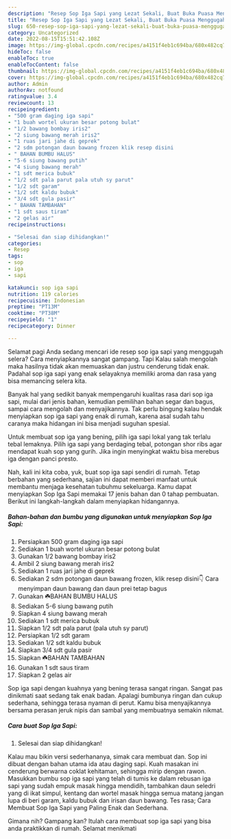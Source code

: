 ```yaml
---
description: "Resep Sop Iga Sapi yang Lezat Sekali, Buat Buka Puasa Menggugah Selera"
title: "Resep Sop Iga Sapi yang Lezat Sekali, Buat Buka Puasa Menggugah Selera"
slug: 650-resep-sop-iga-sapi-yang-lezat-sekali-buat-buka-puasa-menggugah-selera
category: Uncategorized
date: 2022-08-15T15:51:42.108Z
image: https://img-global.cpcdn.com/recipes/a4151f4eb1c694ba/680x482cq70/sop-iga-sapi-foto-resep-utama.jpg
hideToc: false
enableToc: true
enableTocContent: false
thumbnail: https://img-global.cpcdn.com/recipes/a4151f4eb1c694ba/680x482cq70/sop-iga-sapi-foto-resep-utama.jpg
cover: https://img-global.cpcdn.com/recipes/a4151f4eb1c694ba/680x482cq70/sop-iga-sapi-foto-resep-utama.jpg
author: Admin
authorAv: notfound
ratingvalue: 3.4
reviewcount: 13
recipeingredient:
- "500 gram daging iga sapi"
- "1 buah wortel ukuran besar potong bulat"
- "1/2 bawang bombay iris2"
- "2 siung bawang merah iris2"
- "1 ruas jari jahe di geprek"
- "2 sdm potongan daun bawang frozen klik resep disini                      Cara menyimpan daun bawang dan daun prei tetap bagus"
- " BAHAN BUMBU HALUS"
- "5-6 siung bawang putih"
- "4 siung bawang merah"
- "1 sdt merica bubuk"
- "1/2 sdt pala parut pala utuh sy parut"
- "1/2 sdt garam"
- "1/2 sdt kaldu bubuk"
- "3/4 sdt gula pasir"
- " BAHAN TAMBAHAN"
- "1 sdt saus tiram"
- "2 gelas air"
recipeinstructions:

- "Selesai dan siap dihidangkan!"
categories:
- Resep
tags:
- sop
- iga
- sapi

katakunci: sop iga sapi 
nutrition: 119 calories
recipecuisine: Indonesian
preptime: "PT13M"
cooktime: "PT38M"
recipeyield: "1"
recipecategory: Dinner

---
```



Selamat pagi Anda sedang mencari ide resep sop iga sapi yang menggugah selera? Cara menyiapkannya sangat gampang. Tapi Kalau salah mengolah maka hasilnya tidak akan memuaskan dan justru cenderung tidak enak. Padahal sop iga sapi yang enak selayaknya memiliki aroma dan rasa yang bisa memancing selera kita.


Banyak hal yang sedikit banyak mempengaruhi kualitas rasa dari sop iga sapi, mulai dari jenis bahan, kemudian pemilihan bahan segar dan bagus, sampai cara mengolah dan menyajikannya. Tak perlu bingung kalau hendak menyiapkan sop iga sapi yang enak di rumah, karena asal sudah tahu caranya maka hidangan ini bisa menjadi suguhan spesial.

Untuk membuat sop iga yang bening, pilih iga sapi lokal yang tak terlalu tebal lemaknya. Pilih iga sapi yang berdaging tebal, potongan shor ribs agar mendapat kuah sop yang gurih. Jika ingin menyingkat waktu bisa merebus iga dengan panci presto.


Nah, kali ini kita coba, yuk, buat sop iga sapi sendiri di rumah. Tetap berbahan yang sederhana, sajian ini dapat memberi manfaat untuk membantu menjaga kesehatan tubuhmu sekeluarga. Kamu dapat menyiapkan Sop Iga Sapi memakai 17 jenis bahan dan 0 tahap pembuatan. Berikut ini langkah-langkah dalam menyiapkan hidangannya.

<!--inarticleads1-->

##### Bahan-bahan dan bumbu yang digunakan untuk menyiapkan Sop Iga Sapi:

1. Persiapkan 500 gram daging iga sapi
1. Sediakan 1 buah wortel ukuran besar potong bulat
1. Gunakan 1/2 bawang bombay iris2
1. Ambil 2 siung bawang merah iris2
1. Sediakan 1 ruas jari jahe di geprek
1. Sediakan 2 sdm potongan daun bawang frozen, klik resep disini👇                      Cara menyimpan daun bawang dan daun prei tetap bagus
1. Gunakan  ☘️BAHAN BUMBU HALUS
1. Sediakan 5-6 siung bawang putih
1. Siapkan 4 siung bawang merah
1. Sediakan 1 sdt merica bubuk
1. Siapkan 1/2 sdt pala parut (pala utuh sy parut)
1. Persiapkan 1/2 sdt garam
1. Sediakan 1/2 sdt kaldu bubuk
1. Siapkan 3/4 sdt gula pasir
1. Siapkan  ☘️BAHAN TAMBAHAN
1. Gunakan 1 sdt saus tiram
1. Siapkan 2 gelas air


Sop iga sapi dengan kuahnya yang bening terasa sangat ringan. Sangat pas dinikmati saat sedang tak enak badan. Apalagi bumbunya ringan dan cukup sederhana, sehingga terasa nyaman di perut. Kamu bisa menyajikannya bersama perasan jeruk nipis dan sambal yang membuatnya semakin nikmat. 

<!--inarticleads2-->

##### Cara buat Sop Iga Sapi:


1. Selesai dan siap dihidangkan!

Kalau mau bikin versi sederhananya, simak cara membuat dan. Sop ini dibuat dengan bahan utama ida atau daging sapi. Kuah masakan ini cenderung berwarna coklat kehitaman, sehingga mirip dengan rawon. Masukkan bumbu sop iga sapi yang telah di tumis ke dalam rebusan iga sapi yang sudah empuk masak hingga mendidih, tambahkan daun seledri yang di ikat simpul, kentang dan wortel masak hingga semua matang jangan lupa di beri garam, kaldu bubuk dan irisan daun bawang. Tes rasa; Cara Membuat Sop Iga Sapi yang Paling Enak dan Sederhana. 

Gimana nih? Gampang kan? Itulah cara membuat sop iga sapi yang bisa anda praktikkan di rumah. Selamat menikmati
